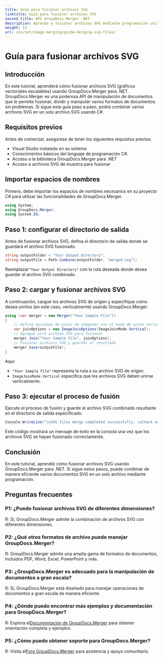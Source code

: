 ```yaml
---
title: Guía para fusionar archivos SVG
linktitle: Guía para fusionar archivos SVG
second_title: API GroupDocs.Merger .NET
description: Aprenda a fusionar archivos SVG mediante programación utilizando GroupDocs.Merger para .NET. Combine varios documentos SVG sin esfuerzo.
weight: 13
url: /es/net/image-merging/guide-merging-svg-files/
---
```


# Guía para fusionar archivos SVG

## Introducción
En este tutorial, aprenderá cómo fusionar archivos SVG (gráficos vectoriales escalables) usando GroupDocs.Merger para .NET. GroupDocs.Merger es una poderosa API de manipulación de documentos que le permite fusionar, dividir y manipular varios formatos de documentos sin problemas. Si sigue esta guía paso a paso, podrá combinar varios archivos SVG en un solo archivo SVG usando C#.

## Requisitos previos

Antes de comenzar, asegúrese de tener los siguientes requisitos previos:

- Visual Studio instalado en su sistema
- Conocimientos básicos del lenguaje de programación C#.
- Acceso a la biblioteca GroupDocs.Merger para .NET
- Acceso a archivos SVG de muestra para fusionar

## Importar espacios de nombres

Primero, debe importar los espacios de nombres necesarios en su proyecto C# para utilizar las funcionalidades de GroupDocs.Merger.

```csharp
using System; 
using GroupDocs.Merger;
using System.IO;
```

## Paso 1: configurar el directorio de salida

Antes de fusionar archivos SVG, defina el directorio de salida donde se guardará el archivo SVG fusionado.

```csharp
string outputFolder = "Your Output Directory";
string outputFile = Path.Combine(outputFolder, "merged.svg");
```

 Reemplazar`"Your Output Directory"` con la ruta deseada donde desea guardar el archivo SVG combinado.

## Paso 2: cargar y fusionar archivos SVG

A continuación, cargue los archivos SVG de origen y especifique cómo desea unirlos (en este caso, verticalmente) usando GroupDocs.Merger.

```csharp
using (var merger = new Merger("Your Sample File"))
{
    // Defina opciones de unión de imágenes con el modo de unión vertical
    var joinOptions = new ImageJoinOptions(ImageJoinMode.Vertical);
    // Agregue otro archivo SVG para fusionar
    merger.Join("Your Sample File", joinOptions);
    // Fusionar archivos SVG y guardar el resultado
    merger.Save(outputFile);
}
```

Aquí:
- `"Your Sample File"` representa la ruta a su archivo SVG de origen.
- `ImageJoinMode.Vertical` especifica que los archivos SVG deben unirse verticalmente.

## Paso 3: ejecutar el proceso de fusión

Ejecute el proceso de fusión y guarde el archivo SVG combinado resultante en el directorio de salida especificado.

```csharp
Console.WriteLine("\nSVG files merge completed successfully. \nCheck output in {0}", outputFolder);
```

Este código mostrará un mensaje de éxito en la consola una vez que los archivos SVG se hayan fusionado correctamente.

## Conclusión

En este tutorial, aprendió cómo fusionar archivos SVG usando GroupDocs.Merger para .NET. Si sigue estos pasos, puede combinar de manera eficiente varios documentos SVG en un solo archivo mediante programación.

## Preguntas frecuentes

### P1: ¿Puedo fusionar archivos SVG de diferentes dimensiones?

R: Sí, GroupDocs.Merger admite la combinación de archivos SVG con diferentes dimensiones.

### P2: ¿Qué otros formatos de archivo puede manejar GroupDocs.Merger?

R: GroupDocs.Merger admite una amplia gama de formatos de documentos, incluidos PDF, Word, Excel, PowerPoint y más.

### P3: ¿GroupDocs.Merger es adecuado para la manipulación de documentos a gran escala?

R: Sí, GroupDocs.Merger está diseñado para manejar operaciones de documentos a gran escala de manera eficiente.

### P4: ¿Dónde puedo encontrar más ejemplos y documentación para GroupDocs.Merger?

 R: Explora el[Documentación de GroupDocs.Merger](https://tutorials.groupdocs.com/merger/net/) para obtener orientación completa y ejemplos.

### P5: ¿Cómo puedo obtener soporte para GroupDocs.Merger?

 R: Visita el[Foro GroupDocs.Merger](https://forum.groupdocs.com/c/merger/32) para asistencia y apoyo comunitario.